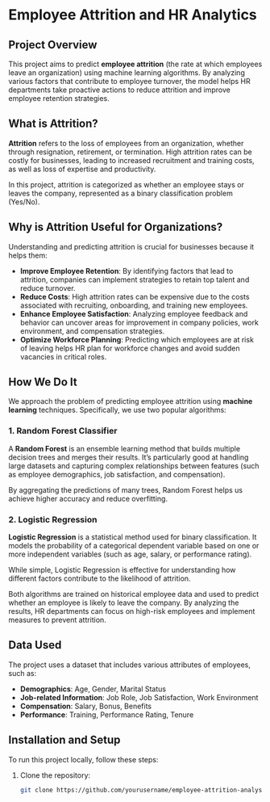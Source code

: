 # Employee Attrition and HR Analytics

## Project Overview

This project aims to predict **employee attrition** (the rate at which employees leave an organization) using machine learning algorithms. By analyzing various factors that contribute to employee turnover, the model helps HR departments take proactive actions to reduce attrition and improve employee retention strategies.

## What is Attrition?

**Attrition** refers to the loss of employees from an organization, whether through resignation, retirement, or termination. High attrition rates can be costly for businesses, leading to increased recruitment and training costs, as well as loss of expertise and productivity.

In this project, attrition is categorized as whether an employee stays or leaves the company, represented as a binary classification problem (Yes/No).

## Why is Attrition Useful for Organizations?

Understanding and predicting attrition is crucial for businesses because it helps them:

- **Improve Employee Retention**: By identifying factors that lead to attrition, companies can implement strategies to retain top talent and reduce turnover.
- **Reduce Costs**: High attrition rates can be expensive due to the costs associated with recruiting, onboarding, and training new employees.
- **Enhance Employee Satisfaction**: Analyzing employee feedback and behavior can uncover areas for improvement in company policies, work environment, and compensation strategies.
- **Optimize Workforce Planning**: Predicting which employees are at risk of leaving helps HR plan for workforce changes and avoid sudden vacancies in critical roles.

## How We Do It

We approach the problem of predicting employee attrition using **machine learning** techniques. Specifically, we use two popular algorithms:

### 1. Random Forest Classifier
A **Random Forest** is an ensemble learning method that builds multiple decision trees and merges their results. It’s particularly good at handling large datasets and capturing complex relationships between features (such as employee demographics, job satisfaction, and compensation).

By aggregating the predictions of many trees, Random Forest helps us achieve higher accuracy and reduce overfitting.

### 2. Logistic Regression
**Logistic Regression** is a statistical method used for binary classification. It models the probability of a categorical dependent variable based on one or more independent variables (such as age, salary, or performance rating).

While simple, Logistic Regression is effective for understanding how different factors contribute to the likelihood of attrition.

Both algorithms are trained on historical employee data and used to predict whether an employee is likely to leave the company. By analyzing the results, HR departments can focus on high-risk employees and implement measures to prevent attrition.

## Data Used

The project uses a dataset that includes various attributes of employees, such as:

- **Demographics**: Age, Gender, Marital Status
- **Job-related Information**: Job Role, Job Satisfaction, Work Environment
- **Compensation**: Salary, Bonus, Benefits
- **Performance**: Training, Performance Rating, Tenure

## Installation and Setup

To run this project locally, follow these steps:

1. Clone the repository:
   ```bash
   git clone https://github.com/yourusername/employee-attrition-analysis.git
